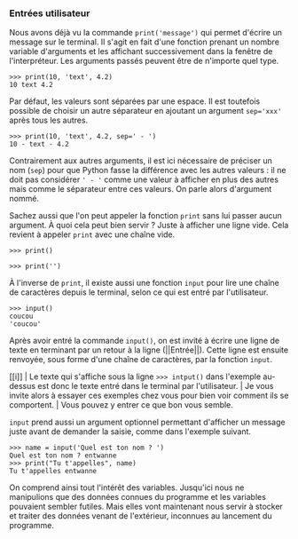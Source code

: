 ### Entrées utilisateur

Nous avons déjà vu la commande `print('message')` qui permet d'écrire un message sur le terminal.
Il s'agit en fait d'une fonction prenant un nombre variable d'arguments et les affichant successivement dans la fenêtre de l'interpréteur.
Les arguments passés peuvent être de n'importe quel type.

```pycon
>>> print(10, 'text', 4.2)
10 text 4.2
```

Par défaut, les valeurs sont séparées par une espace.
Il est toutefois possible de choisir un autre séparateur en ajoutant un argument `sep='xxx'` après tous les autres.

```pycon
>>> print(10, 'text', 4.2, sep=' - ')
10 - text - 4.2
```

Contrairement aux autres arguments, il est ici nécessaire de préciser un nom (`sep`) pour que Python fasse la différence avec les autres valeurs : il ne doit pas considérer `' - '` comme une valeur à afficher en plus des autres mais comme le séparateur entre ces valeurs.
On parle alors d'argument nommé.

Sachez aussi que l'on peut appeler la fonction `print` sans lui passer aucun argument.
À quoi cela peut bien servir ? Juste à afficher une ligne vide.
Cela revient à appeler `print` avec une chaîne vide.

```pycon
>>> print()

>>> print('')

```

À l'inverse de `print`, il existe aussi une fonction `input` pour lire une chaîne de caractères depuis le terminal, selon ce qui est entré par l'utilisateur.

```pycon
>>> input()
coucou
'coucou'
```

Après avoir entré la commande `input()`, on est invité à écrire une ligne de texte en terminant par un retour à la ligne (||Entrée||).
Cette ligne est ensuite renvoyée, sous forme d'une chaîne de caractères, par la fonction `input`.

[[i]]
| Le texte qui s'affiche sous la ligne `>>> intput()` dans l'exemple au-dessus est donc le texte entré dans le terminal par l'utilisateur.
| Je vous invite alors à essayer ces exemples chez vous pour bien voir comment ils se comportent.
| Vous pouvez y entrer ce que bon vous semble.

`input` prend aussi un argument optionnel permettant d'afficher un message juste avant de demander la saisie, comme dans l'exemple suivant.

```pycon
>>> name = input('Quel est ton nom ? ')
Quel est ton nom ? entwanne
>>> print("Tu t'appelles", name)
Tu t'appelles entwanne
```

On comprend ainsi tout l'intérêt des variables.
Jusqu'ici nous ne manipulions que des données connues du programme et les variables pouvaient sembler futiles.
Mais elles vont maintenant nous servir à stocker et traiter des données venant de l'extérieur, inconnues au lancement du programme.
